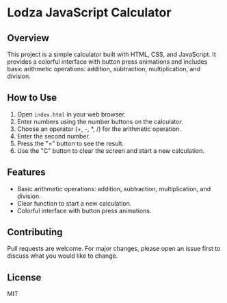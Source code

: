# Lodza JavaScript Calculator

## Overview
This project is a simple calculator built with HTML, CSS, and JavaScript. It provides a colorful interface with button press animations and includes basic arithmetic operations: addition, subtraction, multiplication, and division.

## How to Use
1. Open `index.html` in your web browser.
2. Enter numbers using the number buttons on the calculator.
3. Choose an operator (+, -, *, /) for the arithmetic operation.
4. Enter the second number.
5. Press the "=" button to see the result.
6. Use the "C" button to clear the screen and start a new calculation.

## Features
- Basic arithmetic operations: addition, subtraction, multiplication, and division.
- Clear function to start a new calculation.
- Colorful interface with button press animations.

## Contributing
Pull requests are welcome. For major changes, please open an issue first to discuss what you would like to change.

## License
MIT
